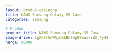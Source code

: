 ```yaml
---
layout: produk-casinghp
title: KAWS Samsung Galaxy S9 Case
categories: samsung

# Produk
product-title: KAWS Samsung Galaxy S9 Case
image-drive: 1gXkfr5dWAjdBkBhlKp09wosziWX_Fy48
harga: 90000
---
```

